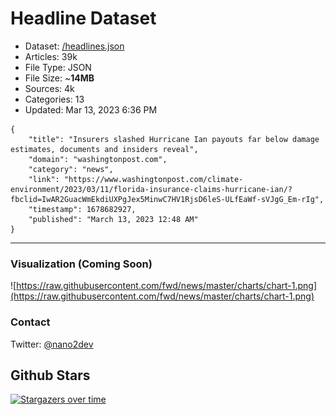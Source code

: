 # Headline Dataset

- Dataset: [/headlines.json](https://raw.githubusercontent.com/fwd/news/master/headlines.json) 
- Articles: 39k
- File Type: JSON
- File Size: ~**14MB**
- Sources: 4k
- Categories: 13
- Updated: Mar 13, 2023 6:36 PM

```
{
    "title": "Insurers slashed Hurricane Ian payouts far below damage estimates, documents and insiders reveal",
    "domain": "washingtonpost.com",
    "category": "news",
    "link": "https://www.washingtonpost.com/climate-environment/2023/03/11/florida-insurance-claims-hurricane-ian/?fbclid=IwAR2GuacWmEkdiUXPgJex5MinwC7HV1RjsD6leS-ULfEaWf-sVJgG_Em-rIg",
    "timestamp": 1678682927,
    "published": "March 13, 2023 12:48 AM"
}
```

---

### Visualization (Coming Soon)

![https://raw.githubusercontent.com/fwd/news/master/charts/chart-1.png](https://raw.githubusercontent.com/fwd/news/master/charts/chart-1.png)

### Contact 

Twitter: [@nano2dev](https://twitter.com/nano2dev)

## Github Stars

[![Stargazers over time](https://starchart.cc/fwd/news.svg)](https://starchart.cc/fwd/news)
